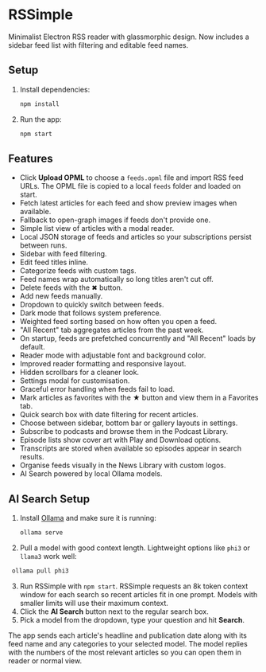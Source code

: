 # RSSimple
Minimalist Electron RSS reader with glassmorphic design.
Now includes a sidebar feed list with filtering and editable feed names.


## Setup

1. Install dependencies:
   ```bash
   npm install
   ```
2. Run the app:
   ```bash
   npm start
   ```

## Features

- Click **Upload OPML** to choose a `feeds.opml` file and import RSS feed URLs. The OPML file is copied to a local `feeds` folder and loaded on start.
- Fetch latest articles for each feed and show preview images when available.
- Fallback to open-graph images if feeds don't provide one.
- Simple list view of articles with a modal reader.
- Local JSON storage of feeds and articles so your subscriptions persist between runs.
- Sidebar with feed filtering.
- Edit feed titles inline.
- Categorize feeds with custom tags.
- Feed names wrap automatically so long titles aren't cut off.
- Delete feeds with the ✖ button.
- Add new feeds manually.
- Dropdown to quickly switch between feeds.
- Dark mode that follows system preference.
- Weighted feed sorting based on how often you open a feed.
- "All Recent" tab aggregates articles from the past week.
- On startup, feeds are prefetched concurrently and "All Recent" loads by default.
- Reader mode with adjustable font and background color.
- Improved reader formatting and responsive layout.
- Hidden scrollbars for a cleaner look.
- Settings modal for customisation.
- Graceful error handling when feeds fail to load.
- Mark articles as favorites with the ★ button and view them in a Favorites tab.
- Quick search box with date filtering for recent articles.
- Choose between sidebar, bottom bar or gallery layouts in settings.
- Subscribe to podcasts and browse them in the Podcast Library.
- Episode lists show cover art with Play and Download options.
- Transcripts are stored when available so episodes appear in search results.
- Organise feeds visually in the News Library with custom logos.
- AI Search powered by local Ollama models.

## AI Search Setup

1. Install [Ollama](https://ollama.ai) and make sure it is running:
   ```bash
   ollama serve
   ```
2. Pull a model with good context length. Lightweight options like `phi3` or `llama3` work well:
 ```bash
  ollama pull phi3
  ```
3. Run RSSimple with `npm start`.
   RSSimple requests an 8k token context window for each search so recent articles
   fit in one prompt. Models with smaller limits will use their maximum context.
4. Click the **AI Search** button next to the regular search box.
5. Pick a model from the dropdown, type your question and hit **Search**.

The app sends each article's headline and publication date along with its feed name and any categories to your selected model. The model replies with the numbers of the most relevant articles so you can open them in reader or normal view.
